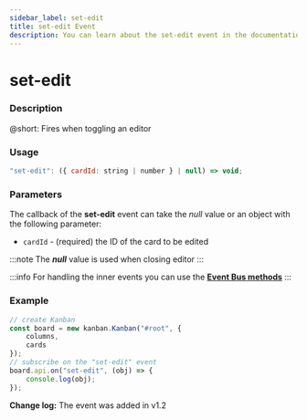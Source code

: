 ```yaml
---
sidebar_label: set-edit
title: set-edit Event
description: You can learn about the set-edit event in the documentation of the DHTMLX JavaScript Kanban library. Browse developer guides and API reference, try out code examples and live demos, and download a free 30-day evaluation version of DHTMLX Kanban.
---
```


# set-edit

### Description

@short: Fires when toggling an editor

### Usage

~~~jsx {}
"set-edit": ({ cardId: string | number } | null) => void;
~~~

### Parameters

The callback of the **set-edit** event can take the *null* value or an object with the following parameter:

- `cardId` - (required) the ID of the card to be edited

:::note
The ***null*** value is used when closing editor
:::

:::info
For handling the inner events you can use the [**Event Bus methods**](api/api_overview.md/#event-bus-methods)
:::

### Example

~~~jsx {7-9}
// create Kanban
const board = new kanban.Kanban("#root", {
	columns,
	cards
});
// subscribe on the "set-edit" event
board.api.on("set-edit", (obj) => {
	console.log(obj);
});
~~~

**Change log:** The event was added in v1.2